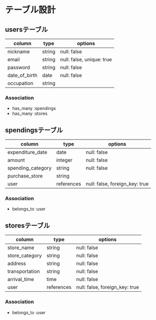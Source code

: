 # テーブル設計

## usersテーブル

| column             | type       | options                        |
| ------------------ | ---------- | ------------------------------ |
| nickname           | string     | null: false                    |
| email              | string     | null: false, unique: true      |
| password           | string     | null: false                    |
| date_of_birth      | date       | null: false                    |
| occupation         | string     |                                |

### Association

- has_many :spendings
- has_many :stores

## spendingsテーブル

| column             | type       | options                        |
| ------------------ | ---------- | ------------------------------ |
| expenditure_date   | date       | null: false                    |
| amount             | integer    | null: false                    |
| spending_category  | string     | null: false                    |
| purchase_store     | string     |                                |
| user               | references | null: false, foreign_key: true |

### Association

- belongs_to :user

## storesテーブル

| column             | type       | options                        |
| ------------------ | ---------- | ------------------------------ |
| store_name         | string     | null: false                    |
| store_category     | string     | null: false                    |
| address            | string     | null: false                    |
| transportation     | string     | null: false                    |
| arrival_time       | time       | null: false                    |
| user               | references | null: false, foreign_key: true |

### Association

- belongs_to :user
